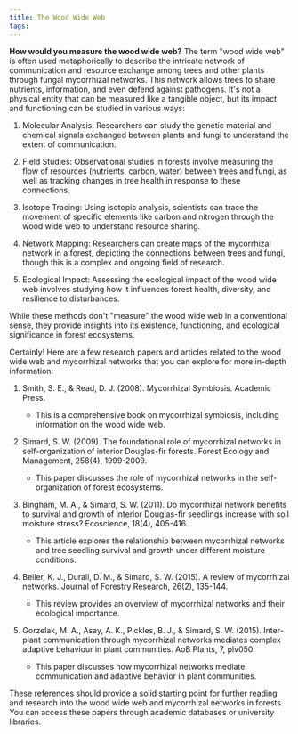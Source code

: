```yaml
---
title: The Wood Wide Web
tags:
---
```







**How would you measure the wood wide web?**
The term "wood wide web" is often used metaphorically to describe the intricate network of communication and resource exchange among trees and other plants through fungal mycorrhizal networks. This network allows trees to share nutrients, information, and even defend against pathogens. It's not a physical entity that can be measured like a tangible object, but its impact and functioning can be studied in various ways:

1. Molecular Analysis: Researchers can study the genetic material and chemical signals exchanged between plants and fungi to understand the extent of communication.
    
2. Field Studies: Observational studies in forests involve measuring the flow of resources (nutrients, carbon, water) between trees and fungi, as well as tracking changes in tree health in response to these connections.
    
3. Isotope Tracing: Using isotopic analysis, scientists can trace the movement of specific elements like carbon and nitrogen through the wood wide web to understand resource sharing.
    
4. Network Mapping: Researchers can create maps of the mycorrhizal network in a forest, depicting the connections between trees and fungi, though this is a complex and ongoing field of research.
    
5. Ecological Impact: Assessing the ecological impact of the wood wide web involves studying how it influences forest health, diversity, and resilience to disturbances.
    

While these methods don't "measure" the wood wide web in a conventional sense, they provide insights into its existence, functioning, and ecological significance in forest ecosystems.

Certainly! Here are a few research papers and articles related to the wood wide web and mycorrhizal networks that you can explore for more in-depth information:

1. Smith, S. E., & Read, D. J. (2008). Mycorrhizal Symbiosis. Academic Press.
    
    - This is a comprehensive book on mycorrhizal symbiosis, including information on the wood wide web.
2. Simard, S. W. (2009). The foundational role of mycorrhizal networks in self-organization of interior Douglas-fir forests. Forest Ecology and Management, 258(4), 1999-2009.
    
    - This paper discusses the role of mycorrhizal networks in the self-organization of forest ecosystems.
3. Bingham, M. A., & Simard, S. W. (2011). Do mycorrhizal network benefits to survival and growth of interior Douglas-fir seedlings increase with soil moisture stress? Ecoscience, 18(4), 405-416.
    
    - This article explores the relationship between mycorrhizal networks and tree seedling survival and growth under different moisture conditions.
4. Beiler, K. J., Durall, D. M., & Simard, S. W. (2015). A review of mycorrhizal networks. Journal of Forestry Research, 26(2), 135-144.
    
    - This review provides an overview of mycorrhizal networks and their ecological importance.
5. Gorzelak, M. A., Asay, A. K., Pickles, B. J., & Simard, S. W. (2015). Inter-plant communication through mycorrhizal networks mediates complex adaptive behaviour in plant communities. AoB Plants, 7, plv050.
    
    - This paper discusses how mycorrhizal networks mediate communication and adaptive behavior in plant communities.

These references should provide a solid starting point for further reading and research into the wood wide web and mycorrhizal networks in forests. You can access these papers through academic databases or university libraries.